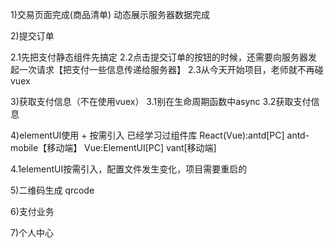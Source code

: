 1)交易页面完成(商品清单)
动态展示服务器数据完成



2)提交订单

2.1先把支付静态组件先搞定
2.2点击提交订单的按钮的时候，还需要向服务器发起一次请求【把支付一些信息传递给服务器】
2.3从今天开始项目，老师就不再碰vuex






3)获取支付信息（不在使用vuex）
3.1别在生命周期函数中async
3.2获取支付信息



4)elementUI使用 + 按需引入
已经学习过组件库
React(Vue):antd[PC] antd-mobile【移动端】
Vue:ElementUI[PC]   vant[移动端]

4.1elementUI按需引入，配置文件发生变化，项目需要重启的

5)二维码生成 qrcode



6)支付业务



7)个人中心

